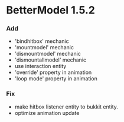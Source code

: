 # BetterModel 1.5.2

### Add
- 'bindhitbox' mechanic
- 'mountmodel' mechanic
- 'dismountmodel' mechanic
- 'dismountallmodel' mechanic
- use interaction entity
- 'override' property in animation
- 'loop mode' property in animation

### Fix
- make hitbox listener entity to bukkit entity.
- optimize animation update